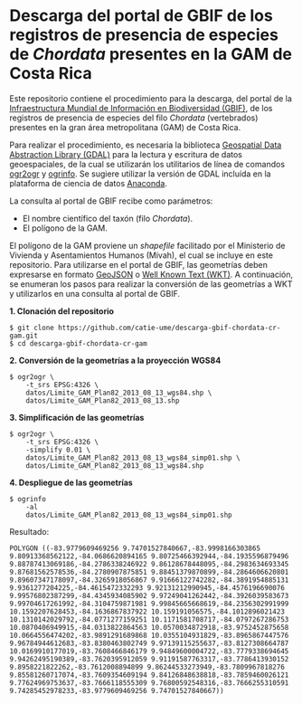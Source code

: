 # Descarga del portal de GBIF de los registros de presencia de especies de _Chordata_ presentes en la GAM de Costa Rica
Este repositorio contiene el procedimiento para la descarga, del portal de la [Infraestructura Mundial de Información en Biodiversidad (GBIF)](https://www.gbif.org/), de los registros de presencia de especies del filo _Chordata_ (vertebrados) presentes en la gran área metropolitana (GAM) de Costa Rica.

Para realizar el procedimiento, es necesaria la biblioteca [Geospatial Data Abstraction Library (GDAL)](https://gdal.org/) para la lectura y escritura de datos geoespaciales, de la cual se utilizarán los utilitarios de línea de comandos [ogr2ogr](https://gdal.org/programs/ogr2ogr.html) y [ogrinfo](https://gdal.org/programs/ogrinfo.html). Se sugiere utilizar la versión de GDAL incluída en la plataforma de ciencia de datos [Anaconda](https://www.anaconda.com/).

La consulta al portal de GBIF recibe como parámetros:
* El nombre científico del taxón (filo _Chordata_).
* El polígono de la GAM.

El polígono de la GAM proviene un _shapefile_ facilitado por el Ministerio de Vivienda y Asentamientos Humanos (Mivah), el cual se incluye en este repositorio. Para utilizarse en el portal de GBIF, las geometrías deben expresarse en formato [GeoJSON](https://geojson.org/) o [Well Known Text (WKT)](https://en.wikipedia.org/wiki/Well-known_text_representation_of_geometry). A continuación, se enumeran los pasos para realizar la conversión de las geometrías a WKT y utilizarlos en una consulta al portal de GBIF.

**1. Clonación del repositorio**
```terminal
$ git clone https://github.com/catie-ume/descarga-gbif-chordata-cr-gam.git
$ cd descarga-gbif-chordata-cr-gam
```
**2. Conversión de la geometrías a la proyección WGS84**
```terminal
$ ogr2ogr \
    -t_srs EPSG:4326 \
    datos/Limite_GAM_Plan82_2013_08_13_wgs84.shp \
    datos/Limite_GAM_Plan82_2013_08_13.shp
```
**3. Simplificación de las geometrías**
```terminal
$ ogr2ogr \
    -t_srs EPSG:4326 \
    -simplify 0.01 \
    datos/Limite_GAM_Plan82_2013_08_13_wgs84_simp01.shp \
    datos/Limite_GAM_Plan82_2013_08_13_wgs84.shp
```
**4. Despliegue de las geometrías**
```terminal
$ ogrinfo 
    -al 
    datos/Limite_GAM_Plan82_2013_08_13_wgs84_simp01.shp
```
Resultado:
```terminal
POLYGON ((-83.9779609469256 9.74701527840667,-83.9998166303865 9.80913368562122,-84.0686620894165 9.80725466392944,-84.1935596879496 9.88787413069186,-84.2786338246922 9.86128678448095,-84.2983634693345 9.87681562578536,-84.2780907875851 9.88451379870899,-84.2864606620801 9.89607347178097,-84.3265918056867 9.91666122742282,-84.3891954885131 9.9361277204225,-84.4615472332293 9.92131212990945,-84.4576196690076 9.99576802387299,-84.4345934085902 9.97249041262442,-84.3926039583673 9.99704617261992,-84.3104759871981 9.99845665668619,-84.2356302991999 10.1592207628453,-84.1636867837922 10.159191056575,-84.1012896021423 10.1310142029792,-84.0771277159251 10.1171581708717,-84.0797267286753 10.0870406949915,-84.0313822864563 10.0570034872918,-83.9752452875658 10.0664556474202,-83.9891291689868 10.0355104931829,-83.8965867447576 9.96784944612683,-83.8380463802749 9.97139115255637,-83.8127308664787 10.0169910177019,-83.7608466846179 9.94849600004722,-83.7779338694645 9.94262495190389,-83.7620395912059 9.91191587763317,-83.7786413930152 9.8958221822262,-83.7612008894899 9.86244533273949,-83.7809967818276 9.85581260717074,-83.7609354609194 9.84126848638818,-83.7859460026121 9.77624969753637,-83.7666118555309 9.76800592548316,-83.7666255310591 9.74285452978233,-83.9779609469256 9.74701527840667))
```
